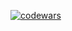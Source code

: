 [![codewars](https://www.codewars.com/users/A1474525/badges/large)](https://www.codewars.com/users/A1474525)
